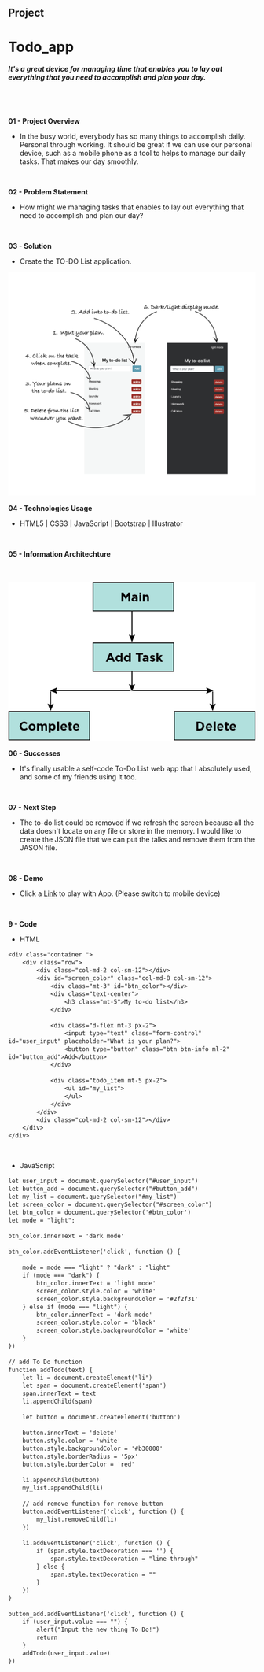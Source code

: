 ## Project

# Todo_app
##### It's a great device for managing time that enables you to lay out everything that you need to accomplish and plan your day.
<br />
<br />

**01 - Project Overview**
- In the busy world, everybody has so many things to accomplish daily. Personal through working. It should be great if we can use our personal device, such as a mobile phone as a tool to helps to manage our daily tasks. That makes our day smoothly.
<br />

**02 - Problem Statement**
- How might we managing tasks that enables to lay out everything that need to accomplish and plan our day?
<br />

**03 - Solution**
- Create the TO-DO List application.

![Image](/images/instruction2.png "Image")
<br />

**04 - Technologies Usage**
- HTML5 | CSS3 | JavaScript | Bootstrap | Illustrator
<br />

**05 - Information Architechture**
<br />
<br />
<br />

![IA](/images/ia.png "IA")
<br />

**06 - Successes**
- It's finally usable a self-code To-Do List web app that I absolutely used, and some of my friends using it too.
<br />

**07 - Next Step**
- The to-do list could be removed if we refresh the screen because all the data doesn't locate on any file or store in the memory. I would like to create the JSON file that we can put the talks and remove them from the JASON file.
<br />


**08 - Demo**
- Click a [Link](https://teddy-photesri.github.io/Todo_app/) to play with App. (Please switch to mobile device)
<br />

**9 - Code**
- HTML
```
<div class="container ">
    <div class="row">
        <div class="col-md-2 col-sm-12"></div>
        <div id="screen_color" class="col-md-8 col-sm-12">
            <div class="mt-3" id="btn_color"></div>
            <div class="text-center">
                <h3 class="mt-5">My to-do list</h3>
            </div>

            <div class="d-flex mt-3 px-2">
                <input type="text" class="form-control" id="user_input" placeholder="What is your plan?">
                <button type="button" class="btn btn-info ml-2" id="button_add">Add</button>
            </div>

            <div class="todo_item mt-5 px-2">
                <ul id="my_list">
                </ul>
            </div>
        </div>
        <div class="col-md-2 col-sm-12"></div>
    </div>
</div>
```
<br/>

- JavaScript
```
let user_input = document.querySelector("#user_input")
let button_add = document.querySelector("#button_add")
let my_list = document.querySelector("#my_list")
let screen_color = document.querySelector("#screen_color")
let btn_color = document.querySelector('#btn_color')
let mode = "light";

btn_color.innerText = 'dark mode'

btn_color.addEventListener('click', function () {

    mode = mode === "light" ? "dark" : "light"
    if (mode === "dark") {
        btn_color.innerText = 'light mode'
        screen_color.style.color = 'white'
        screen_color.style.backgroundColor = '#2f2f31'
    } else if (mode === "light") {
        btn_color.innerText = 'dark mode'
        screen_color.style.color = 'black'
        screen_color.style.backgroundColor = 'white'
    }
})

// add To Do function
function addTodo(text) {
    let li = document.createElement("li")
    let span = document.createElement('span')
    span.innerText = text
    li.appendChild(span)

    let button = document.createElement('button')

    button.innerText = 'delete'
    button.style.color = 'white'
    button.style.backgroundColor = '#b30000'
    button.style.borderRadius = '5px'
    button.style.borderColor = 'red'

    li.appendChild(button)
    my_list.appendChild(li)

    // add remove function for remove button
    button.addEventListener('click', function () {
        my_list.removeChild(li)
    })

    li.addEventListener('click', function () {
        if (span.style.textDecoration === '') {
            span.style.textDecoration = "line-through"
        } else {
            span.style.textDecoration = ""
        }
    })
}

button_add.addEventListener('click', function () {
    if (user_input.value === "") {
        alert("Input the new thing To Do!")
        return
    }
    addTodo(user_input.value)
})

```


